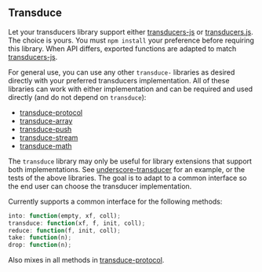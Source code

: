 ## Transduce

Let your transducers library support either [transducers-js][1] or [transducers.js][2]. The choice is yours.  You must `npm install` your preference before requiring this library.  When API differs, exported functions are adapted to match [transducers-js][1].

For general use, you can use any other `transduce-` libraries as desired directly with your preferred transducers implementation. All of these libraries can work with either implementation and can be required and used directly (and do not depend on `transduce`):

- [transduce-protocol][3]
- [transduce-array][4]
- [transduce-push][5]
- [transduce-stream][6]
- [transduce-math][7]

The `transduce` library may only be useful for library extensions that support both implementations. See [underscore-transducer][8] for an example, or the tests of the above libraries. The goal is to adapt to a common interface so the end user can choose the transducer implementation.

Currently supports a common interface for the following methods:

```javascript
into: function(empty, xf, coll);
transduce: function(xf, f, init, coll);
reduce: function(f, init, coll);
take: function(n);
drop: function(n);
```
Also mixes in all methods in [transduce-protocol][3].

[1]: https://github.com/cognitect-labs/transducers-js
[2]: https://github.com/jlongster/transducers.js
[3]: https://github.com/transduce/transduce-protocol
[4]: https://github.com/transduce/transduce-array
[5]: https://github.com/transduce/transduce-push
[6]: https://github.com/transduce/transduce-stream
[7]: https://github.com/transduce/transduce-math
[8]: https://github.com/kevinbeaty/underscore-transducer
